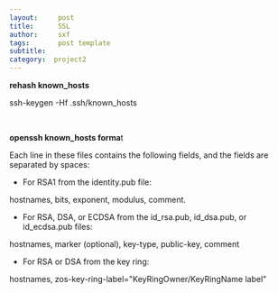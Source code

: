 ```yaml
---
layout:     post
title:      SSL
author:     sxf
tags: 		post template
subtitle:  	
category:  project2
---
```

<!-- Start Writing Below in Markdown -->

**rehash known\_hosts**

ssh-keygen -Hf .ssh/known\_hosts

 

**openssh known\_hosts forma**t

Each line in these files contains the following fields, and the fields are separated by spaces: 

-   For RSA1 from the identity.pub file:

hostnames, bits, exponent, modulus, comment.

-   For RSA, DSA, or ECDSA from the id\_rsa.pub, id\_dsa.pub, or id\_ecdsa.pub files:

hostnames, marker (optional), key-type, public-key, comment

-   For RSA or DSA from the key ring:

hostnames, zos-key-ring-label="KeyRingOwner/KeyRingName label"
